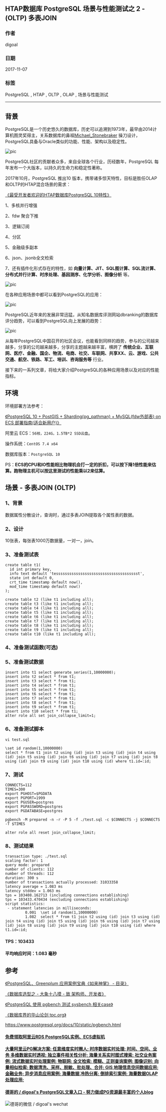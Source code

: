 ## HTAP数据库 PostgreSQL 场景与性能测试之 2 - (OLTP) 多表JOIN   
                             
### 作者            
digoal            
            
### 日期             
2017-11-07            
              
### 标签            
PostgreSQL , HTAP , OLTP , OLAP , 场景与性能测试      
                        
----                        
                         
## 背景          
PostgreSQL是一个历史悠久的数据库，历史可以追溯到1973年，最早由2014计算机图灵奖得主，关系数据库的鼻祖[Michael_Stonebraker](https://en.wikipedia.org/wiki/Michael_Stonebraker) 操刀设计，PostgreSQL具备与Oracle类似的功能、性能、架构以及稳定性。    
    
![pic](20171107_02_pic_003.jpg)      
    
PostgreSQL社区的贡献者众多，来自全球各个行业，历经数年，PostgreSQL 每年发布一个大版本，以持久的生命力和稳定性著称。    
    
2017年10月，PostgreSQL 推出10 版本，携带诸多惊天特性，目标是胜任OLAP和OLTP的HTAP混合场景的需求：    
    
[《最受开发者欢迎的HTAP数据库PostgreSQL 10特性》](../201710/20171029_01.md)    
    
1、多核并行增强    
    
2、fdw 聚合下推    
    
3、逻辑订阅    
     
4、分区    
    
5、金融级多副本    
    
6、json、jsonb全文检索    
    
7、还有插件化形式存在的特性，如 **向量计算、JIT、SQL图计算、SQL流计算、分布式并行计算、时序处理、基因测序、化学分析、图像分析** 等。    
    
![pic](20171107_02_pic_001.jpg)      
    
在各种应用场景中都可以看到PostgreSQL的应用：    
    
![pic](../201706/20170601_02_pic_002.png)      
    
PostgreSQL近年来的发展非常迅猛，从知名数据库评测网站dbranking的数据库评分趋势，可以看到PostgreSQL向上发展的趋势：    
    
![pic](20171107_02_pic_002.jpg)    
    
从每年PostgreSQL中国召开的社区会议，也能看到同样的趋势，参与的公司越来越多，分享的公司越来越多，分享的主题越来越丰富，横跨了 **传统企业、互联网、医疗、金融、国企、物流、电商、社交、车联网、共享XX、云、游戏、公共交通、航空、铁路、军工、培训、咨询服务等** 行业。    
    
接下来的一系列文章，将给大家介绍PostgreSQL的各种应用场景以及对应的性能指标。    
    
## 环境    
环境部署方法参考：    
    
[《PostgreSQL 10 + PostGIS + Sharding(pg_pathman) + MySQL(fdw外部表) on ECS 部署指南(适合新用户)》](../201710/20171018_01.md)      
    
阿里云 ECS：```56核，224G，1.5TB*2 SSD云盘```。    
    
操作系统：```CentOS 7.4 x64```    
    
数据库版本：```PostgreSQL 10```    
    
PS：**ECS的CPU和IO性能相比物理机会打一定的折扣，可以按下降1倍性能来估算。跑物理主机可以按这里测试的性能乘以2来估算。**      
    
## 场景 - 多表JOIN (OLTP)    
    
### 1、背景    
    
数据属性分散设计，查询时，通过多表JOIN提取各个属性表的数据。  
    
### 2、设计    
    
10张表，每张表1000万数据量，一对一，join。  
    
### 3、准备测试表    
    
```  
create table t1(  
  id int primary key,  
  info text default 'tessssssssssssssssssssssssssssssssssssst',   
  state int default 0,   
  crt_time timestamp default now(),   
  mod_time timestamp default now()  
);  
  
create table t2 (like t1 including all);  
create table t3 (like t1 including all);  
create table t4 (like t1 including all);  
create table t5 (like t1 including all);  
create table t6 (like t1 including all);  
create table t7 (like t1 including all);  
create table t8 (like t1 including all);  
create table t9 (like t1 including all);  
create table t10 (like t1 including all);  
```   
    
### 4、准备测试函数(可选)    
    
### 5、准备测试数据    
    
```  
insert into t1 select generate_series(1,10000000);  
insert into t2 select * from t1;  
insert into t3 select * from t1;  
insert into t4 select * from t1;  
insert into t5 select * from t1;  
insert into t6 select * from t1;  
insert into t7 select * from t1;  
insert into t8 select * from t1;  
insert into t9 select * from t1;  
insert into t10 select * from t1;  
alter role all set join_collapse_limit=1;  
```    
    
### 6、准备测试脚本    
    
```  
vi test.sql  
  
\set id random(1,10000000)  
select * from t1 join t2 using (id) join t3 using (id) join t4 using (id) join t5 using (id) join t6 using (id) join t7 using (id) join t8 using (id) join t9 using (id) join t10 using (id) where t1.id=:id;  
```  
    
### 7、测试    
    
```  
CONNECTS=112  
TIMES=300  
export PGHOST=$PGDATA  
export PGPORT=1999  
export PGUSER=postgres  
export PGPASSWORD=postgres  
export PGDATABASE=postgres  
  
pgbench -M prepared -n -r -P 5 -f ./test.sql -c $CONNECTS -j $CONNECTS -T $TIMES  
```  
  
```  
alter role all reset join_collapse_limit;  
```   
    
### 8、测试结果    
    
```    
transaction type: ./test.sql  
scaling factor: 1  
query mode: prepared  
number of clients: 112  
number of threads: 112  
duration: 300 s  
number of transactions actually processed: 31033358  
latency average = 1.083 ms  
latency stddev = 1.063 ms  
tps = 103408.162713 (including connections establishing)  
tps = 103433.470434 (excluding connections establishing)  
script statistics:  
 - statement latencies in milliseconds:  
         0.001  \set id random(1,10000000)  
         1.082  select * from t1 join t2 using (id) join t3 using (id) join t4 using (id) join t5 using (id) join t6 using (id) join t7 using (id) join t8 using (id) join t9 using (id) join t10 using (id) where t1.id=:id;  
```    
    
#### TPS：103433  
    
#### 平均响应时间：1.083 毫秒    
    
## 参考    
[《PostgreSQL、Greenplum 应用案例宝典《如来神掌》 - 目录》](../201706/20170601_02.md)      
    
[《数据库选型之 - 大象十八摸 - 致 架构师、开发者》](../201702/20170209_01.md)      
    
[《PostgreSQL 使用 pgbench 测试 sysbench 相关case》](../201610/20161031_02.md)      
    
[《数据库界的华山论剑 tpc.org》](../201701/20170125_01.md)      
      
https://www.postgresql.org/docs/10/static/pgbench.html      
      
  
  
  
  
  
  
  
  
  
  
  
  
  
  
  
  
  
  
  
  
  
  
  
  
  
  
  
  
  
  
  
  
  
  
  
  
  
#### [免费领取阿里云RDS PostgreSQL实例、ECS虚拟机](https://www.aliyun.com/database/postgresqlactivity "57258f76c37864c6e6d23383d05714ea")
  
  
#### [大量阿里云PG解决方案: 任意维度实时圈人; 时序数据实时处理; 时间、空间、业务 多维数据实时透视; 独立事件相关性分析; 海量关系实时图式搜索; 社交业务案例; 流式数据实时处理案例; 物联网; 全文检索; 模糊、正则查询案例; 图像识别; 向量相似检索; 数据清洗、采样、脱敏、批处理、合并; GIS 地理信息空间数据应用; 金融业务; 异步消息应用案例; 海量数据 冷热分离; 倒排索引案例; 海量数据OLAP处理应用;](https://yq.aliyun.com/topic/118 "40cff096e9ed7122c512b35d8561d9c8")
  
  
#### [德哥的 / digoal's PostgreSQL文章入口 - 努力做成PG资源最丰富的个人blog](https://github.com/digoal/blog/blob/master/README.md "22709685feb7cab07d30f30387f0a9ae")
  
  
![德哥的微信 / digoal's wechat](../pic/digoal_weixin.jpg "f7ad92eeba24523fd47a6e1a0e691b59")
  
